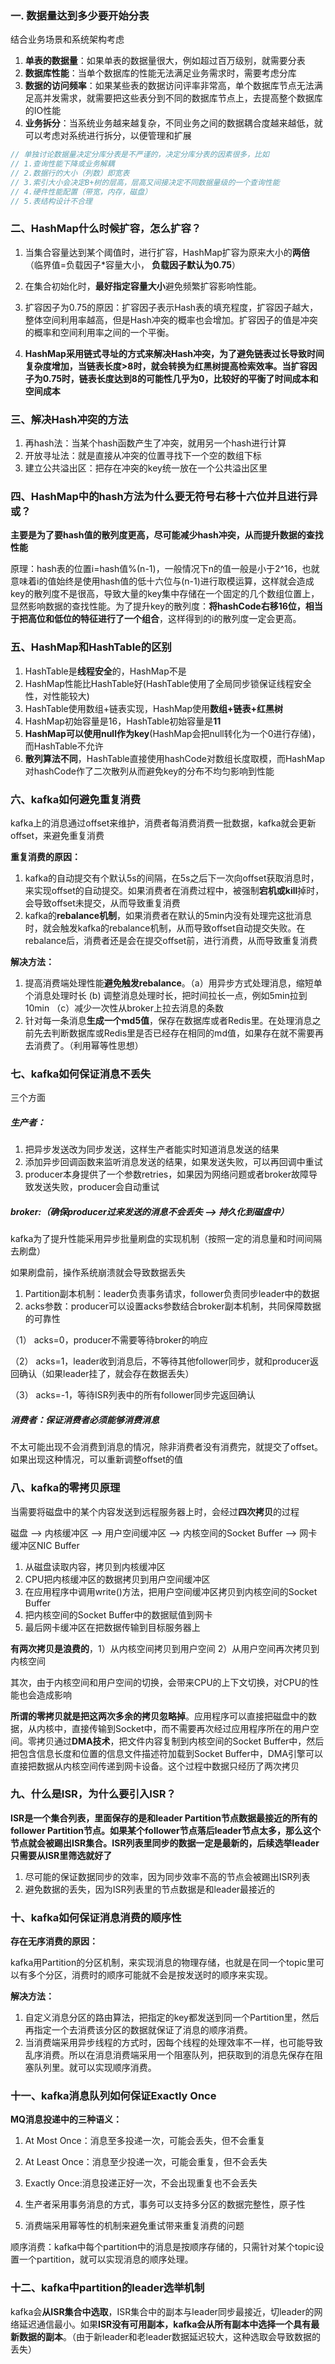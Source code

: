 ### 一. 数据量达到多少要开始分表

结合业务场景和系统架构考虑

1. **单表的数据量**：如果单表的数据量很大，例如超过百万级别，就需要分表
2. **数据库性能**：当单个数据库的性能无法满足业务需求时，需要考虑分库
3. **数据的访问频率**：如果某些表的数据访问评率非常高，单个数据库节点无法满足高并发需求，就需要把这些表分到不同的数据库节点上，去提高整个数据库的IO性能
4. **业务拆分**：当系统业务越来越复杂，不同业务之间的数据耦合度越来越低，就可以考虑对系统进行拆分，以便管理和扩展

``` java
// 单独讨论数据量决定分库分表是不严谨的，决定分库分表的因素很多，比如
// 1.查询性能下降或业务解耦
// 2.数据行的大小（列数）即宽表
// 3.索引大小会决定B+树的层高，层高又间接决定不同数据量级的一个查询性能
// 4.硬件性能配置（带宽，内存，磁盘）
// 5.表结构设计不合理
```



### 二、HashMap什么时候扩容，怎么扩容？

1. 当集合容量达到某个阈值时，进行扩容，HashMap扩容为原来大小的**两倍**（临界值=负载因子*容量大小， **负载因子默认为0.75**）
2. 在集合初始化时，**最好指定容量大小**避免频繁扩容影响性能。
3. 扩容因子为0.75的原因：扩容因子表示Hash表的填充程度，扩容因子越大，整体空间利用率越高，但是Hash冲突的概率也会增加。扩容因子的值是冲突的概率和空间利用率之间的一个平衡。

4. **HashMap采用链式寻址的方式来解决Hash冲突，为了避免链表过长导致时间复杂度增加，当链表长度>8时，就会转换为红黑树提高检索效率。当扩容因子为0.75时，链表长度达到8的可能性几乎为0，比较好的平衡了时间成本和空间成本**



### 三、解决Hash冲突的方法

1. 再hash法：当某个hash函数产生了冲突，就用另一个hash进行计算
2. 开放寻址法：就是直接从冲突的位置寻找下一个空的数组下标
3. 建立公共溢出区：把存在冲突的key统一放在一个公共溢出区里



### 四、HashMap中的hash方法为什么要无符号右移十六位并且进行异或？

**主要是为了要hash值的散列度更高，尽可能减少hash冲突，从而提升数据的查找性能**

原理：hash表的位置i=hash值%(n-1)，一般情况下n的值一般是小于2^16，也就意味着i的值始终是使用hash值的低十六位与(n-1)进行取模运算，这样就会造成key的散列度不是很高，导致大量的key集中存储在一个固定的几个数组位置上，显然影响数据的查找性能。为了提升key的散列度：**将hashCode右移16位，相当于把高位和低位的特征进行了一个组合**，这样得到的i的散列度一定会更高。



### 五、HashMap和HashTable的区别

1. HashTable是**线程安全**的，HashMap不是
2. HashMap性能比HashTable好(HashTable使用了全局同步锁保证线程安全性，对性能较大)
3. HashTable使用数组+链表实现，HashMap使用**数组+链表+红黑树**
4. HashMap初始容量是16，HashTable初始容量是**11**
5. **HashMap可以使用null作为key**(HashMap会把null转化为一个0进行存储)，而HashTable不允许
6. **散列算法不同**，HashTable直接使用hashCode对数组长度取模，而HashMap对hashCode作了二次散列从而避免key的分布不均匀影响到性能



### 六、kafka如何避免重复消费

kafka上的消息通过offset来维护，消费者每消费消费一批数据，kafka就会更新offset，来避免重复消费

**重复消费的原因：**

1. kafka的自动提交有个默认5s的间隔，在5s之后下一次向offset获取消息时，来实现offset的自动提交。如果消费者在消费过程中，被强制**宕机或kill**掉时，会导致offset未提交，从而导致重复消费
2. kafka的**rebalance机制**，如果消费者在默认的5min内没有处理完这批消息时，就会触发kafka的rebalance机制，从而导致offset自动提交失败。在rebalance后，消费者还是会在提交offset前，进行消费，从而导致重复消费

**解决方法：**

1. 提高消费端处理性能**避免触发rebalance**。（a）用异步方式处理消息，缩短单个消息处理时长    (b)   调整消息处理时长，把时间拉长一点，例如5min拉到10min    （c）减少一次性从broker上拉去消息的条数
2. 针对每一条消息**生成一个md5值**，保存在数据库或者Redis里。在处理消息之前先去判断数据库或Redis里是否已经存在相同的md值，如果存在就不需要再去消费了。（利用幂等性思想）



### 七、kafka如何保证消息不丢失

三个方面

##### 生产者：

1. 把异步发送改为同步发送，这样生产者能实时知道消息发送的结果
2. 添加异步回调函数来监听消息发送的结果，如果发送失败，可以再回调中重试
3. producer本身提供了一个参数retries，如果因为网络问题或者broker故障导致发送失败，producer会自动重试

##### broker:（确保producer过来发送的消息不会丢失 —> 持久化到磁盘中）

kafka为了提升性能采用异步批量刷盘的实现机制（按照一定的消息量和时间间隔去刷盘）

如果刷盘前，操作系统崩溃就会导致数据丢失

1. Partition副本机制：leader负责事务请求，follower负责同步leader中的数据
2. acks参数：producer可以设置acks参数结合broker副本机制，共同保障数据的可靠性

（1） acks=0，producer不需要等待broker的响应

（2） acks=1，leader收到消息后，不等待其他follower同步，就和producer返回确认（如果leader挂了，就会存在数据丢失）

（3） acks=-1，等待ISR列表中的所有follower同步完返回确认

##### 消费者：保证消费者必须能够消费消息

不太可能出现不会消费到消息的情况，除非消费者没有消费完，就提交了offset。如果出现这种情况，可以重新调整offset的值



### 八、kafka的零拷贝原理

当需要将磁盘中的某个内容发送到远程服务器上时，会经过**四次拷贝**的过程

磁盘 ——> 内核缓冲区 ——> 用户空间缓冲区 ——> 内核空间的Socket Buffer ——> 网卡缓冲区NIC Buffer

1. 从磁盘读取内容，拷贝到内核缓冲区
2. CPU把内核缓冲区的数据拷贝到用户空间缓冲区
3. 在应用程序中调用write()方法，把用户空间缓冲区拷贝到内核空间的Socket Buffer
4. 把内核空间的Socket Buffer中的数据赋值到网卡
5. 最后网卡缓冲区在把数据传输到目标服务器上

**有两次拷贝是浪费的**，1）从内核空间拷贝到用户空间    2）从用户空间再次拷贝到内核空间

其次，由于内核空间和用户空间的切换，会带来CPU的上下文切换，对CPU的性能也会造成影响

**所谓的零拷贝就是把这两次多余的拷贝忽略掉**。应用程序可以直接把磁盘中的数据，从内核中，直接传输到Socket中，而不需要再次经过应用程序所在的用户空间。零拷贝通过**DMA技术**，把文件内容复制到内核空间的Socket Buffer中，然后把包含信息长度和位置的信息文件描述符加载到Socket Buffer中，DMA引擎可以直接把数据从内核空间传递到网卡设备。这个过程中数据只经历了两次拷贝



### 九、什么是ISR，为什么要引入ISR？

**ISR是一个集合列表，里面保存的是和leader Partition节点数据最接近的所有的follower Partition节点。如果某个follower节点落后leader节点太多，那么这个节点就会被踢出ISR集合。ISR列表里同步的数据一定是最新的，后续选举leader只需要从ISR里筛选就好了**

1. 尽可能的保证数据同步的效率，因为同步效率不高的节点会被踢出ISR列表
2. 避免数据的丢失，因为ISR列表里的节点数据是和leader最接近的



### 十、kafka如何保证消息消费的顺序性

**存在无序消费的原因：**

kafka用Partition的分区机制，来实现消息的物理存储，也就是在同一个topic里可以有多个分区，消费时的顺序可能就不会是按发送时的顺序来实现。

**解决方法：**

1. 自定义消息分区的路由算法，把指定的key都发送到同一个Partition里，然后再指定一个去消费该分区的数据就保证了消息的顺序消费。
2. 当消费端采用异步线程的方式时，因每个线程的处理效率不一样，也可能导致乱序消费。所以在消息消费端采用一个阻塞队列，把获取到的消息先保存在阻塞队列里。就可以实现顺序消费。



### 十一、kafka消息队列如何保证Exactly Once

**MQ消息投递中的三种语义：**

1. At Most Once：消息至多投递一次，可能会丢失，但不会重复
2. At Least Once：消息至少投递一次，可能会重复，但不会丢失
3. Exactly Once:消息投递正好一次，不会出现重复也不会丢失



1. 生产者采用事务消息的方式，事务可以支持多分区的数据完整性，原子性
2. 消费端采用幂等性的机制来避免重试带来重复消费的问题

顺序消费：kafka中每个partition中的消息是按顺序存储的，只需针对某个topic设置一个partition，就可以实现消息的顺序处理。



### 十二、kafka中partition的leader选举机制

kafka会**从ISR集合中选取**，ISR集合中的副本与leader同步最接近，切leader的网络延迟通信最小。如果**ISR没有可用副本，kafka会从所有副本中选择一个具有最新数据的副本**。（由于新leader和老leader数据延迟较大，这种选取会导致数据的丢失）

